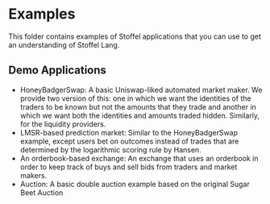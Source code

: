 # Examples

This folder contains examples of Stoffel applications that you can use to get an understanding of Stoffel Lang. 

## Demo Applications
- HoneyBadgerSwap: A basic Uniswap-liked automated market maker. We provide two version of this: one in which we want the identities of the traders to be known but not the amounts that they trade and another in which we want both the identities and amounts traded hidden. Similarly, for the liquidity providers.
- LMSR-based prediction market: Similar to the HoneyBadgerSwap example, except users bet on outcomes instead of trades that are determined by the logarithmic scoring rule by Hansen.
- An orderbook-based exchange: An exchange that uses an orderbook in order to keep track of buys and sell bids from traders and market makers.
- Auction: A basic double auction example based on the original Sugar Beet Auction